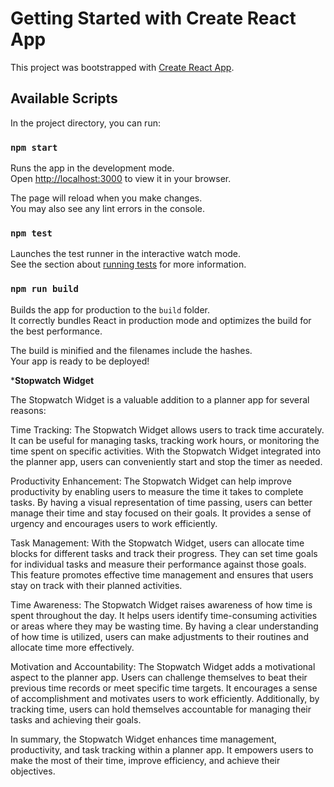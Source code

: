 # Getting Started with Create React App

This project was bootstrapped with [Create React App](https://github.com/facebook/create-react-app).

## Available Scripts

In the project directory, you can run:

### `npm start`

Runs the app in the development mode.\
Open [http://localhost:3000](http://localhost:3000) to view it in your browser.

The page will reload when you make changes.\
You may also see any lint errors in the console.

### `npm test`

Launches the test runner in the interactive watch mode.\
See the section about [running tests](https://facebook.github.io/create-react-app/docs/running-tests) for more information.

### `npm run build`

Builds the app for production to the `build` folder.\
It correctly bundles React in production mode and optimizes the build for the best performance.

The build is minified and the filenames include the hashes.\
Your app is ready to be deployed!


***Stopwatch Widget**

The Stopwatch Widget is a valuable addition to a planner app for several reasons:

Time Tracking: The Stopwatch Widget allows users to track time accurately. It can be useful for managing tasks, tracking work hours, or monitoring the time spent on specific activities. With the Stopwatch Widget integrated into the planner app, users can conveniently start and stop the timer as needed.

Productivity Enhancement: The Stopwatch Widget can help improve productivity by enabling users to measure the time it takes to complete tasks. By having a visual representation of time passing, users can better manage their time and stay focused on their goals. It provides a sense of urgency and encourages users to work efficiently.

Task Management: With the Stopwatch Widget, users can allocate time blocks for different tasks and track their progress. They can set time goals for individual tasks and measure their performance against those goals. This feature promotes effective time management and ensures that users stay on track with their planned activities.

Time Awareness: The Stopwatch Widget raises awareness of how time is spent throughout the day. It helps users identify time-consuming activities or areas where they may be wasting time. By having a clear understanding of how time is utilized, users can make adjustments to their routines and allocate time more effectively.

Motivation and Accountability: The Stopwatch Widget adds a motivational aspect to the planner app. Users can challenge themselves to beat their previous time records or meet specific time targets. It encourages a sense of accomplishment and motivates users to work efficiently. Additionally, by tracking time, users can hold themselves accountable for managing their tasks and achieving their goals.

In summary, the Stopwatch Widget enhances time management, productivity, and task tracking within a planner app. It empowers users to make the most of their time, improve efficiency, and achieve their objectives.

